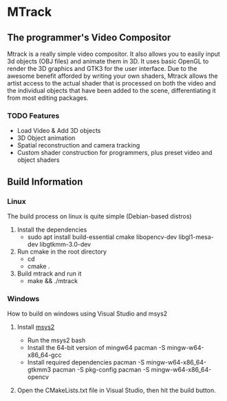 # MTrack #
## The programmer's Video Compositor ##
Mtrack is a really simple video compositor. It also allows you to easily input 3d objects (OBJ files) and animate them in 3D. It uses basic OpenGL to render the 3D graphics and GTK3 for the user interface. Due to the awesome benefit afforded by writing your own shaders, Mtrack allows the artist access to the actual shader that is processed on both the video and the individual objects that have been added to the scene, differentiating it from most editing packages.

### TODO Features ###
- Load Video & Add 3D objects
- 3D Object animation
- Spatial reconstruction and camera tracking
- Custom shader construction for programmers, plus preset video and object shaders

## Build Information ##

### Linux ###
The build process on linux is quite simple (Debian-based distros)
1. Install the dependencies
    - sudo apt install build-essential cmake libopencv-dev libgl1-mesa-dev libgtkmm-3.0-dev
2. Run cmake in the root directory
    - cd <main directory>
    - cmake .
3. Build mtrack and run it
    - make && ./mtrack
    
### Windows ###
How to build on windows using Visual Studio and msys2
1. Install [msys2](http://www.msys2.org/)
    - Run the msys2 bash
    - Install the 64-bit version of mingw64
    pacman -S mingw-w64-x86_64-gcc
    - Install required dependencies
    pacman -S mingw-w64-x86_64-gtkmm3
    pacman -S pkg-config
    pacman -S mingw-w64-x86_64-opencv
    
2. Open the CMakeLists.txt file in Visual Studio, then hit the build button.